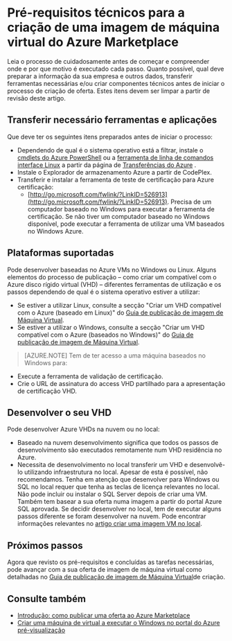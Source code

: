 <properties
   pageTitle="Pré-requisitos técnicos para a criação de uma imagem de máquina virtual do Azure Marketplace | Microsoft Azure"
   description="Compreenda os requisitos para criar e implementar uma imagem de máquina virtual ao Azure Marketplace para outras pessoas para comprar."
   services="marketplace-publishing"
   documentationCenter=""
   authors="HannibalSII"
   manager="hascipio"
   editor=""/>

<tags
  ms.service="marketplace"
  ms.devlang="na"
  ms.topic="article"
  ms.tgt_pltfrm="Azure"
  ms.workload="na"
  ms.date="04/29/2016"
  ms.author="hascipio; v-divte"/>

# <a name="technical-prerequisites-for-creating-a-virtual-machine-image-for-the-azure-marketplace"></a>Pré-requisitos técnicos para a criação de uma imagem de máquina virtual do Azure Marketplace
Leia o processo de cuidadosamente antes de começar e compreender onde e por que motivo é executado cada passo. Quanto possível, qual deve preparar a informação da sua empresa e outros dados, transferir ferramentas necessárias e/ou criar componentes técnicos antes de iniciar o processo de criação de oferta. Estes itens devem ser limpar a partir de revisão deste artigo.  

## <a name="download-needed-tools--applications"></a>Transferir necessário ferramentas e aplicações
Que deve ter os seguintes itens preparados antes de iniciar o processo:

- Dependendo de qual é o sistema operativo está a filtrar, instale o [cmdlets do Azure PowerShell](https://www.microsoft.com/web/handlers/webpi.ashx/getinstaller/WindowsAzurePowershellGet.3f.3f.3fnew.appids) ou a [ferramenta de linha de comandos interface Linux](https://go.microsoft.com/fwlink/?LinkId=253472&clcid=0x409) a partir da página de [Transferências do Azure](https://azure.microsoft.com/downloads/) .
- Instale o Explorador de armazenamento Azure a partir de CodePlex.
- Transferir e instalar a ferramenta de teste de certificação para Azure certificação:
  - [http://go.microsoft.com/fwlink/?LinkID=526913](http://go.microsoft.com/fwlink/?LinkID=526913). Precisa de um computador baseado no Windows para executar a ferramenta de certificação. Se não tiver um computador baseado no Windows disponível, pode executar a ferramenta de utilizar uma VM baseados no Windows Azure.

## <a name="platforms-supported"></a>Plataformas suportadas
Pode desenvolver baseadas no Azure VMs no Windows ou Linux. Alguns elementos do processo de publicação – como criar um compatível com o Azure disco rígido virtual (VHD) – diferentes ferramentas de utilização e os passos dependendo de qual é o sistema operativo estiver a utilizar:  

- Se estiver a utilizar Linux, consulte a secção "Criar um VHD compatível com o Azure (baseado em Linux)" do [Guia de publicação de imagem de Máquina Virtual](marketplace-publishing-vm-image-creation.md).
- Se estiver a utilizar o Windows, consulte a secção "Criar um VHD compatível com o Azure (baseados no Windows)" do [Guia de publicação de imagem de Máquina Virtual](marketplace-publishing-vm-image-creation.md).

> [AZURE.NOTE] Tem de ter acesso a uma máquina baseados no Windows para:
- Execute a ferramenta de validação de certificação.
- Crie o URL de assinatura do access VHD partilhado para a apresentação de certificação VHD.

## <a name="develop-your-vhd"></a>Desenvolver o seu VHD
Pode desenvolver Azure VHDs na nuvem ou no local:

- Baseado na nuvem desenvolvimento significa que todos os passos de desenvolvimento são executados remotamente num VHD residência no Azure.
- Necessita de desenvolvimento no local transferir um VHD e desenvolvê-lo utilizando infraestrutura no local. Apesar de esta é possível, não recomendamos. Tenha em atenção que desenvolver para Windows ou SQL no local requer que tenha as teclas de licença relevantes no local. Não pode incluir ou instalar o SQL Server depois de criar uma VM. Também tem basear a sua oferta numa imagem a partir do portal Azure SQL aprovada. Se decidir desenvolver no local, tem de executar alguns passos diferente se foram desenvolver na nuvem. Pode encontrar informações relevantes no [artigo criar uma imagem VM no local](marketplace-publishing-vm-image-creation-on-premise.md).

## <a name="next-steps"></a>Próximos passos
Agora que revisto os pré-requisitos e concluídas as tarefas necessárias, pode avançar com a sua oferta de imagem de máquina virtual como detalhadas no [Guia de publicação de imagem de Máquina Virtual](marketplace-publishing-vm-image-creation.md)de criação.

## <a name="see-also"></a>Consulte também
- [Introdução: como publicar uma oferta ao Azure Marketplace](marketplace-publishing-getting-started.md)
- [Criar uma máquina de virtual a executar o Windows no portal do Azure pré-visualização](../virtual-machines/virtual-machines-windows-hero-tutorial.md)


[link-acct-creation]:marketplace-publishing-accounts-creation-registration.md

